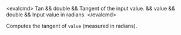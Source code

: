 \<evalcmd\> Tan && double && Tangent of the input value. && value && double && Input value in radians. \</evalcmd\>

Computes the tangent of `value` (measured in radians).
